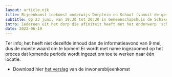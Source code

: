 ```yaml
---
layout: article.njk
title: Bijeenkomst toekomst onderwijs Dorplein en Schoot (vanuit de gemeente en Skozok)
subtitle: Op 23 juni, van 19:30 tot 20:30 in Gemeenschapshuis de Schakel
intro: Iedereen uit het dorp die afiniteit heeft met het onderwerp 'school' is uitgenodigd om naar deze informatieavond te komen.
date: 2022-06-19
---
```


Ter info; het heeft niet dezelfde inhoud dan de informatieavond van 9 mei, dus de moeite waard om te komen!
Er wordt met name ingezoomed op het proces dat komende periode wordt ingezet om toe te werken naar één locatie.

<ul>
    <li>Download hier <a href="/docs/verslag_inwonersbijeenkomst_23juni.pdf" download>het verslag</a> van de inwonersbijeenkomst
    </li>
</ul>